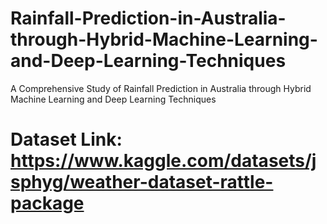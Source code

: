 # Rainfall-Prediction-in-Australia-through-Hybrid-Machine-Learning-and-Deep-Learning-Techniques
A Comprehensive Study of Rainfall Prediction in Australia through Hybrid Machine Learning and Deep Learning Techniques

# Dataset Link: https://www.kaggle.com/datasets/jsphyg/weather-dataset-rattle-package
